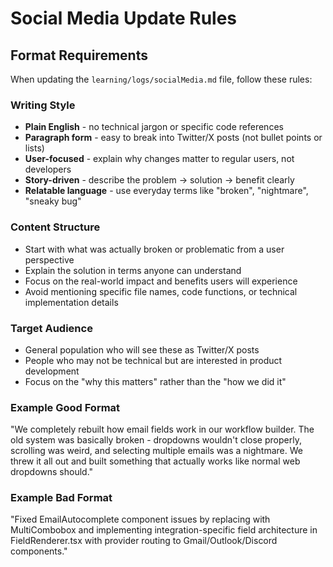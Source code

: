 # Social Media Update Rules

## Format Requirements

When updating the `learning/logs/socialMedia.md` file, follow these rules:

### Writing Style
- **Plain English** - no technical jargon or specific code references
- **Paragraph form** - easy to break into Twitter/X posts (not bullet points or lists)
- **User-focused** - explain why changes matter to regular users, not developers
- **Story-driven** - describe the problem → solution → benefit clearly
- **Relatable language** - use everyday terms like "broken", "nightmare", "sneaky bug"

### Content Structure
- Start with what was actually broken or problematic from a user perspective
- Explain the solution in terms anyone can understand
- Focus on the real-world impact and benefits users will experience
- Avoid mentioning specific file names, code functions, or technical implementation details

### Target Audience
- General population who will see these as Twitter/X posts
- People who may not be technical but are interested in product development
- Focus on the "why this matters" rather than the "how we did it"

### Example Good Format
"We completely rebuilt how email fields work in our workflow builder. The old system was basically broken - dropdowns wouldn't close properly, scrolling was weird, and selecting multiple emails was a nightmare. We threw it all out and built something that actually works like normal web dropdowns should."

### Example Bad Format
"Fixed EmailAutocomplete component issues by replacing with MultiCombobox and implementing integration-specific field architecture in FieldRenderer.tsx with provider routing to Gmail/Outlook/Discord components."